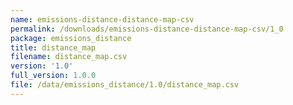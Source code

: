 ```yaml
---
name: emissions-distance-distance-map-csv
permalink: /downloads/emissions-distance-distance-map-csv/1_0
package: emissions_distance
title: distance_map
filename: distance_map.csv
version: '1.0'
full_version: 1.0.0
file: /data/emissions_distance/1.0/distance_map.csv
---
```

